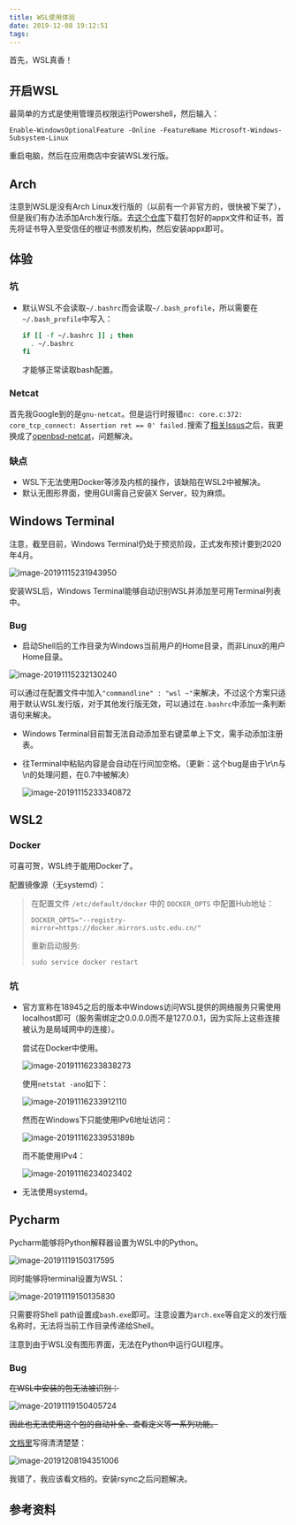 ```yaml
---
title: WSL使用体验
date: 2019-12-08 19:12:51
tags:
---
```


首先，WSL真香！

<!-- more -->

## 开启WSL

最简单的方式是使用管理员权限运行Powershell，然后输入：

`Enable-WindowsOptionalFeature -Online -FeatureName Microsoft-Windows-Subsystem-Linux`

重启电脑，然后在应用商店中安装WSL发行版。

## Arch

注意到WSL是没有Arch Linux发行版的（以前有一个非官方的，很快被下架了），但是我们有办法添加Arch发行版。去[这个仓库](https://github.com/yuk7/ArchWSL)下载打包好的appx文件和证书，首先将证书导入至受信任的根证书颁发机构，然后安装appx即可。

## 体验

### 坑

* 默认WSL不会读取`~/.bashrc`而会读取`~/.bash_profile`，所以需要在`~/.bash_profile`中写入：

  ```bash
  if [[ -f ~/.bashrc ]] ; then
  	. ~/.bashrc
  fi
  ```

  才能够正常读取bash配置。


### Netcat

首先我Google到的是`gnu-netcat`。但是运行时报错`nc: core.c:372: core_tcp_connect: Assertion ret == 0' failed.`搜索了[相关Issus](https://github.com/msys2/MSYS2-packages/issues/1030)之后，我更换成了[openbsd-netcat](https://www.archlinux.org/packages/community/x86_64/openbsd-netcat/)，问题解决。

### 缺点

* WSL下无法使用Docker等涉及内核的操作，该缺陷在WSL2中被解决。
* 默认无图形界面，使用GUI需自己安装X Server，较为麻烦。

## Windows Terminal

注意，截至目前，Windows Terminal仍处于预览阶段，正式发布预计要到2020年4月。

![image-20191115231943950](WSL使用体验/image-20191115231943950.png)

安装WSL后，Windows Terminal能够自动识别WSL并添加至可用Terminal列表中。

### Bug

* 启动Shell后的工作目录为Windows当前用户的Home目录，而非Linux的用户Home目录。

![image-20191115232130240](WSL使用体验/image-20191115232130240.png)

​	可以通过在配置文件中加入`"commandline" : "wsl ~"`来解决，不过这个方案只适用于默认WSL发行版，对于其他发行版无效，可以通过在`.bashrc`中添加一条判断语句来解决。

* Windows Terminal目前暂无法自动添加至右键菜单上下文，需手动添加注册表。

* 往Terminal中粘贴内容是会自动在行间加空格。（更新：这个bug是由于\r\n与\n的处理问题，在0.7中被解决）

  ![image-20191115233340872](WSL使用体验/image-20191115233340872.png)

## WSL2

### Docker

可喜可贺，WSL终于能用Docker了。

配置镜像源（无systemd）：

> 在配置文件 `/etc/default/docker` 中的 `DOCKER_OPTS` 中配置Hub地址：
>
> ```
> DOCKER_OPTS="--registry-mirror=https://docker.mirrors.ustc.edu.cn/"
> ```
>
> 重新启动服务:
>
> ```
> sudo service docker restart
> ```

### 坑

* 官方宣称在18945之后的版本中Windows访问WSL提供的网络服务只需使用localhost即可（服务需绑定之0.0.0.0而不是127.0.0.1，因为实际上这些连接被认为是局域网中的连接）。

  尝试在Docker中使用。

  ![image-20191116233838273](WSL使用体验/image-20191116233838273.png)

  使用`netstat -ano`如下：

  ![image-20191116233912110](WSL使用体验/image-20191116233912110.png)

  然而在Windows下只能使用IPv6地址访问：

  ![image-20191116233953189](WSL使用体验/image-20191116233953189.png)b

  而不能使用IPv4：

  ![image-20191116234023402](WSL使用体验/image-20191116234023402.png)

* 无法使用systemd。

## Pycharm

Pycharm能够将Python解释器设置为WSL中的Python。

![image-20191119150317595](WSL使用体验/image-20191119150317595.png)

同时能够将terminal设置为WSL：

![image-20191119150135830](WSL使用体验/image-20191119150135830.png)

只需要将Shell path设置成`bash.exe`即可。注意设置为`arch.exe`等自定义的发行版名称时，无法将当前工作目录传递给Shell。

注意到由于WSL没有图形界面，无法在Python中运行GUI程序。

### Bug

~~在WSL中安装的包无法被识别：~~

![image-20191119150405724](WSL使用体验/image-20191119150405724.png)

~~因此也无法使用这个包的自动补全、查看定义等一系列功能。~~

[文档里](https://www.jetbrains.com/help/pycharm/using-wsl-as-a-remote-interpreter.html)写得清清楚楚：

![image-20191208194351006](WSL使用体验/image-20191208194351006.png)

我错了，我应该看文档的。安装rsync之后问题解决。

## 参考资料

